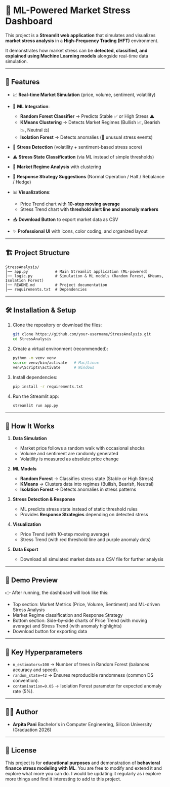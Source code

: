 # 🤖 ML-Powered Market Stress Dashboard

This project is a **Streamlit web application** that simulates and visualizes **market stress analysis** in a **High-Frequency Trading (HFT)** environment.

It demonstrates how market stress can be **detected, classified, and explained using Machine Learning models** alongside real-time data simulation.

---

## 🚀 Features

* 📈 **Real-time Market Simulation** (price, volume, sentiment, volatility)
* 🤖 **ML Integration**:

  * **Random Forest Classifier** → Predicts Stable ✅ or High Stress ⚠️
  * **KMeans Clustering** → Detects Market Regimes (Bullish 📈, Bearish 📉, Neutral ⚖️)
  * **Isolation Forest** → Detects anomalies (🚨 unusual stress events)
* 🔎 **Stress Detection** (volatility + sentiment-based stress score)
* ⚠️ **Stress State Classification** (via ML instead of simple thresholds)
* 🏦 **Market Regime Analysis** with clustering
* 🎯 **Response Strategy Suggestions** (Normal Operation / Halt / Rebalance / Hedge)
* 📊 **Visualizations**:

  * Price Trend chart with **10-step moving average**
  * Stress Trend chart with **threshold alert line and anomaly markers**
* 📥 **Download Button** to export market data as CSV
* ✨ **Professional UI** with icons, color coding, and organized layout

---

## 🏗️ Project Structure

```
StressAnalysis/
│── app.py            # Main Streamlit application (ML-powered)
│── logic.py          # Simulation & ML models (Random Forest, KMeans, Isolation Forest)
│── README.md         # Project documentation
│── requirements.txt  # Dependencies
```

---

## 🛠️ Installation & Setup

1. Clone the repository or download the files:

   ```bash
   git clone https://github.com/your-username/StressAnalysis.git
   cd StressAnalysis
   ```

2. Create a virtual environment (recommended):

   ```bash
   python -m venv venv
   source venv/bin/activate   # Mac/Linux
   venv\Scripts\activate      # Windows
   ```

3. Install dependencies:

   ```bash
   pip install -r requirements.txt
   ```

4. Run the Streamlit app:

   ```bash
   streamlit run app.py
   ```

---

## 📂 How It Works

1. **Data Simulation**

   * Market price follows a random walk with occasional shocks
   * Volume and sentiment are randomly generated
   * Volatility is measured as absolute price change

2. **ML Models**

   * **Random Forest** → Classifies stress state (Stable or High Stress)
   * **KMeans** → Clusters data into regimes (Bullish, Bearish, Neutral)
   * **Isolation Forest** → Detects anomalies in stress patterns

3. **Stress Detection & Response**

   * ML predicts stress state instead of static threshold rules
   * Provides **Response Strategies** depending on detected stress

4. **Visualization**

   * Price Trend (with 10-step moving average)
   * Stress Trend (with red threshold line and purple anomaly dots)

5. **Data Export**

   * Download all simulated market data as a CSV file for further analysis

---

## 📸 Demo Preview

👉 After running, the dashboard will look like this:

* Top section: Market Metrics (Price, Volume, Sentiment) and ML-driven Stress Analysis
* Market Regime classification and Response Strategy
* Bottom section: Side-by-side charts of Price Trend (with moving average) and Stress Trend (with anomaly highlights)
* Download button for exporting data

---

## 🔧 Key Hyperparameters

* `n_estimators=100` → Number of trees in Random Forest (balances accuracy and speed).
* `random_state=42` → Ensures reproducible randomness (common DS convention).
* `contamination=0.05` → Isolation Forest parameter for expected anomaly rate (5%).

---

## 🧑‍💻 Author

* **Arpita Pani**
  Bachelor's in Computer Engineering, Silicon University (Graduation 2026)

---

## 📜 License

This project is for **educational purposes** and demonstration of **behavioral finance stress modeling with ML**.
You are free to modify and extend it and explore what more you can do. I would be updating it regularly as i explore more things and find it interesting to add to this project.
